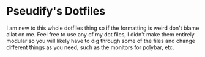 # Pseudify's Dotfiles
I am new to this whole dotfiles thing so if the formatting is weird don't blame allat on me.
Feel free to use any of my dot files, I didn't make them entirely modular so you will likely have to
dig through some of the files and change different things as you need, such as
the monitors for polybar, etc.
